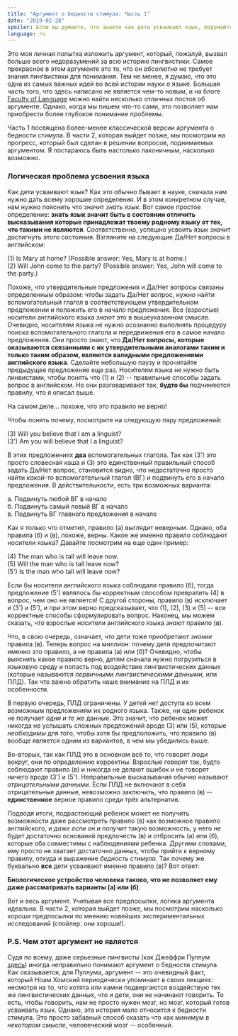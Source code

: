 ```yaml
---
title: "Аргумент о бедности стимула: Часть 1"
date: "2019-02-28"
spoiler: Если вы думаете, что знаете как дети усваивают язык, подумайте еще раз.
language: ru
---
```


Это моя личная попытка изложить аргумент, который, пожалуй, вызвал больше всего недоразумений за всю историю лингвистики. Самое прекрасное в этом аргументе это то, что он _абсолютно_ не требует знания лингвистики для понимания. Тем не менее, я думаю, что это одна из самых важных идей во всей истории науки о языке. Большая часть того, что здесь написано не является чем-то новым, и на блоге [Faculty of Language](http://facultyoflanguage.blogspot.com/) можно найти несколько отличных постов об аргументе. Однако, когда мы пишем что-то сами, это позволяет нам приобрести более глубокое понимание проблемы.

Часть 1 посвящена более-менее классической версии аргумента о бедности стимула. В части 2, которая выйдет позже, мы посмотрим на прогресс, который был сделан в решении вопросов, поднимаемых аргументом. Я постараюсь быть настолько лаконичным, насколько возможно.

### Логическая проблема усвоения языка

Как дети усваивают язык? Как это обычно бывает в науке, сначала нам нужно дать всему хорошие определения. И в этом конкретном случае, нам нужно пояснить что значит _знать язык_. Вот самое простое определение: **знать язык значит быть в состоянии отличить высказывания которые принадлежат твоему родному языку от тех, что такими не являются**. Соответственно, успешно усвоить язык значит достигнуть этого состояния. Взгляните на следующие Да/Нет вопросы в английском:

(1) Is Mary at home? (Possible answer: Yes, Mary is at home.)  
(2) Will John come to the party? (Possible answer: Yes, John will come to the party.)

Похоже, что утвердительные предложения и Да/Нет вопросы связаны определенным образом: чтобы задать Да/Нет вопрос, нужно найти вспомогательный глагол в соответствующем утвердительном предложении и положить его в начало предложения. Все (взрослые) носители английского языка _знают_ это в вышеуказанном смысле. Очевидно, носителям языка не нужно осознанно выполнять процедуру поиска вспомогательного глагола и передвижения его в самое начало предложения. Они просто знают, что **Да/Нет вопросы, которые оказываются связанными с их утвердительными аналогами таким и только таким образом, являются валидными предложениями английского языка**. Сделайте небольшую паузу и прочитайте предыдущее предложение еще раз. Носителям языка не нужно быть линвистами, чтобы понять что (1) и (2) -- правильные способы задать вопрос в английском. Но они разговаривают так, **будто бы** подчиняются правилу, что я описал выше.

На самом деле... похоже, что это правило не верно!

Чтобы понять почему, посмотрите на следующую пару предложений:

(3) Will you believe that I am a linguist?  
(3') Am you will believe that I a linguist?

В этих предложениях **два** вспомогательных глагола. Так как (3') это просто словесная каша и (3) это единственный правильный способ задать Да/Нет вопрос, становится видно, что недостаточно просто найти _какой-то_ вспомогательный глагол (ВГ) и подвинуть его в начало предложения. В действительности, есть три возможных варианта:

а. Подвинуть любой ВГ в начало  
б. Подвинуть самый левый ВГ в начало  
в. Подвинуть ВГ главного предложения в начало

Как я только что отметил, правило (а) выглядит неверным. Однако, оба правила (б) и (в), похоже, верны. Какое же именно правило соблюдают носители языка? Давайте посмотрим на еще один пример:

(4) The man who is tall will leave now.  
(5) Will the man who is tall leave now?  
(5') Is the man who tall will leave now?

Если бы носители английского языка соблюдали правило (б), тогда предложение (5') являлось бы корректным способом превратить (4) в вопрос, чем оно не является! С другой стороны, правило (в) исключает и (3') и (5'), и при этом верно предсказывает, что (1), (2), (3) и (5) -- все корректные способы сформулировать вопрос. Наконец, мы можем сказать, что взрослые носители английского языка _знают_ правило (в).

Что, в свою очередь, означает, что дети тоже приобретают _знание_ правила (в). Теперь вопрос на миллион: почему дети предпочитают именно это правило, а не правила (а) или (б)? Очевидно, чтобы выяснить какое правило верно, детям сначала нужно погрузиться в языковую среду и попасть под воздействие лингвистических данных (которые называются _первичными лингвистическими данными_, или ПЛД). Так что важно обратить наше внимание на ПЛД и их особенности.

В первую очередь, ПЛД ограничены. У детей нет доступа ко всем возможным предложениям их родного языка. Также, ни один ребенок не получает _одни и те же_ данные. Это значит, что ребенок может никогда не услышать сложных предложений вроде (3) или (5), которые _необходимы_ для того, чтобы хотя бы предположить, что правило (в) вообще является одним из вариантов, в чем мы убедились выше.

Во-вторых, так как ПЛД это в основном всё то, что говорят люди вокруг, они по определению корректны. Взрослые говорят так, будто соблюдают правило (в) и никогда не делают ошибок и не говорят ничего вроде (3') и (5'). Неправильные высказывания обычно называют _отрицательными данными_. Если ПЛД не включают в себя отрицательные данные, невозможно заключить, что правило (в) -- **единственное** верное правило среди трёх альтернатив.

Подводя итоги, подрастающий ребенок может не получить возможности даже рассмотреть правило (в) как возможное правило английского, и _даже если он и получит_ такую возможность, у него не будет достаточно оснований предпочесть (в) и отбросить (а) или (б), которые оба совместимы с наблюдениями ребенка. Другими словами, ему просто не хватает достаточно данных, чтобы прийти к верному правилу, откуда и выражение _бедность стимула_. Так почему же буквально **все** дети усваивают именно правило (в)? Вот ответ:

**Биологическое устройство человека таково, что не позволяет ему даже рассматривать варианты (а) или (б)**.

Вот и весь аргумент. Учитывая все предпосылки, логика аргумента идеальна. В части 2, которая выйдет позже, мы посмотрим насколько хороши предпосылки по мнению новейших экспериментальных исследований (спойлер: они хороши!).

### P.S. Чем этот аргумент не является

Судя по всему, даже серьезные лингвисты (как Джеффри Пуллум [здесь](https://linguistlist.org/issues/22/22-4631.html)) иногда неправильно понимают аргумент о бедности стимула. Как оказывается, для Пуллума, аргумент -- это очевидный факт, который Ноам Хомский периодически упоминает в своих лекциях: несмотря на то, что котята или камни подвергаются воздействую тех же лингвистических данных, что и дети, они не начинают говорить. То есть, чтобы говорить, нам не просто нужен мозг, но мозг, который готов усваивать язык. Однако, эта история мало относится к бедности стимула. Это просто забавный способ сказать что как минимум _в некотором смысле_, человеческий мозг -- особенный.
